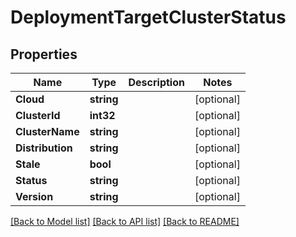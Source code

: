 # DeploymentTargetClusterStatus

## Properties
Name | Type | Description | Notes
------------ | ------------- | ------------- | -------------
**Cloud** | **string** |  | [optional] 
**ClusterId** | **int32** |  | [optional] 
**ClusterName** | **string** |  | [optional] 
**Distribution** | **string** |  | [optional] 
**Stale** | **bool** |  | [optional] 
**Status** | **string** |  | [optional] 
**Version** | **string** |  | [optional] 

[[Back to Model list]](../README.md#documentation-for-models) [[Back to API list]](../README.md#documentation-for-api-endpoints) [[Back to README]](../README.md)


